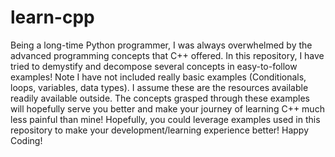 # learn-cpp

Being a long-time Python programmer, I was always overwhelmed by the advanced programming concepts that C++ offered. In this repository, I have tried to demystify and decompose several concepts in easy-to-follow examples!
Note I have not included really basic examples (Conditionals, loops, variables, data types). I assume these are the resources available readily available outside. The concepts grasped through these examples will hopefully serve you better and make your journey of learning C++ much less painful than mine! 
Hopefully, you could leverage examples used in this repository to make your development/learning experience better! Happy Coding!

